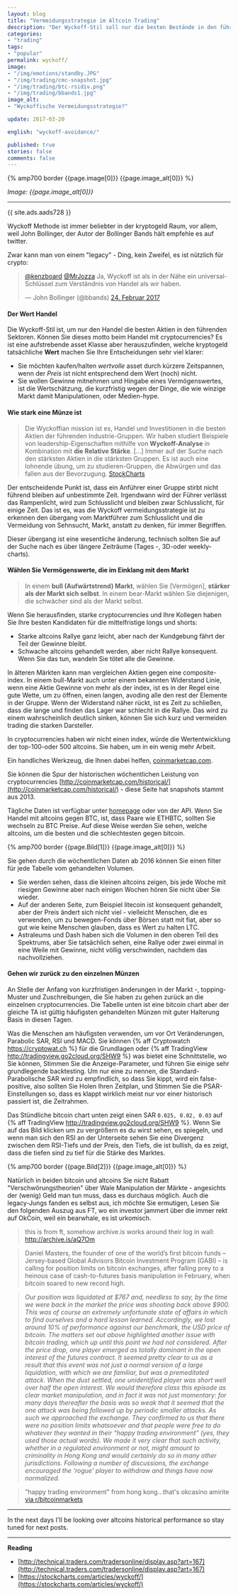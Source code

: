 ```yaml
---
layout: blog
title: "Vermeidungsstrategie im Altcoin Trading"
description: "Der Wyckoff-Stil soll nur die besten Bestände in den führenden Branchen handeln. Können Sie dieses Motto verwenden, wenn Sie Kryptocoins handeln?"
categories:
- "trading"
tags:
- "popular"
permalink: wyckoff/
image:
- "/img/emotions/standby.JPG"
- "/img/trading/cmc-snapshot.jpg"
- "/img/trading/btc-rsidiv.png"
- "/img/trading/bbands1.jpg"
image_alt:
- "Wyckoffische Vermeidungsstrategie?"

update: 2017-03-20

english: "wyckoff-avoidance/"

published: true
stories: false
comments: false
---
```


{% amp700 border {{page.image[0]}} {{page.image_alt[0]}} %}

_Image: {{page.image_alt[0]}}_

________________________

{{ site.ads.aads728 }}

Wyckoff Methode ist immer beliebter in der kryptogeld Raum, vor allem, weil John Bollinger, der Autor der Bollinger Bands hält empfehle es auf twitter.

Zwar kann man von einem "legacy" - Ding, kein Zweifel, es ist nützlich für crypto:

<blockquote class="twitter-tweet" data-lang="en-gb"><p lang="de" dir="ltr"><a href="https://twitter.com/kenzboard">@kenzboard</a> <a href="https://twitter.com/MrJozza">@MrJozza</a> Ja, Wyckoff ist als in der Nähe ein universal-Schlüssel zum Verständnis von Handel als wir haben.</p>&mdash; John Bollinger (@bbands) <a href="https://twitter.com/bbands/status/835170564431962112">24. Februar 2017</a></blockquote>


#### Der Wert Handel

Die Wyckoff-Stil ist, um nur den Handel die besten Aktien in den führenden Sektoren. Können Sie dieses motto beim Handel mit cryptocurrencies? Es ist eine aufstrebende asset Klasse aber herauszufinden, welche kryptogeld tatsächliche **Wert** machen Sie Ihre Entscheidungen sehr viel klarer:

* Sie möchten kaufen/halten *wertvolle* asset durch kürzere Zeitspannen, wenn der *Preis* ist nicht entsprechend dem Wert (noch) nicht.
* Sie wollen Gewinne mitnehmen und Hingabe eines Vermögenswertes, ist die Wertschätzung, die kurzfristig wegen der Dinge, die wie winzige Markt damit Manipulationen, oder Medien-hype.

#### Wie stark eine Münze ist

> Die Wyckoffian mission ist es, Handel und Investitionen in die besten Aktien der führenden Industrie-Gruppen. Wir haben studiert Beispiele von leadership-Eigenschaften mithilfe von **Wyckoff-Analyse** in Kombination mit **die Relative Stärke**. [...] Immer auf der Suche nach den stärksten Aktien in die stärksten Gruppen. Es ist auch eine lohnende übung, um zu studieren-Gruppen, die Abwürgen und das fallen aus der Bevorzugung. [StockCharts](http://stockcharts.com/articles/wyckoff/2017/02/avoidance-strategy.html)

Der entscheidende Punkt ist, dass ein Anführer einer Gruppe stirbt nicht führend bleiben auf unbestimmte Zeit. Irgendwann wird der Führer verlässt das Rampenlicht, wird zum Schlusslicht und bleiben zwar Schlusslicht, für einige Zeit. Das ist es, was die Wyckoff vermeidungsstrategie ist zu erkennen den übergang vom Marktführer zum Schlusslicht und die Vermeidung von Sehnsucht, Markt, anstatt zu denken, für immer Begriffen.

Dieser übergang ist eine wesentliche änderung, technisch sollten Sie auf der Suche nach es über längere Zeiträume (Tages -, 3D-oder weekly-charts).



#### Wählen Sie Vermögenswerte, die im Einklang mit dem Markt

> In einem **bull (Aufwärtstrend) Markt**, wählen Sie [Vermögen], **stärker als der Markt sich selbst**. In einem bear-Markt wählen Sie diejenigen, die schwächer sind als der Markt selbst.

Wenn Sie herausfinden, starke cryptocurrencies und Ihre Kollegen haben Sie Ihre besten Kandidaten für die mittelfristige longs und shorts:

* Starke altcoins Rallye ganz leicht, aber nach der Kundgebung fährt der Teil der Gewinne bleibt.
* Schwache altcoins gehandelt werden, aber nicht Rallye konsequent. Wenn Sie das tun, wandeln Sie tötet alle die Gewinne.

In älteren Märkten kann man vergleichen Aktien gegen eine composite-index. In einem bull-Markt auch unter einem bekannten Widerstand Linie, wenn eine Aktie Gewinne von mehr als der index, ist es in der Regel eine gute Wette, um zu öffnen, einen langen, avoding alle den rest der Elemente in der Gruppe. Wenn der Widerstand näher rückt, ist es Zeit zu schließen, dass die lange und finden das Lager war schlecht in die Rallye. Das wird zu einem wahrscheinlich deutlich sinken, können Sie sich kurz und vermeiden trading die starken Darsteller.

In cryptocurrencies haben wir nicht einen index, würde die Wertentwicklung der top-100-oder 500 altcoins. Sie haben, um in ein wenig mehr Arbeit.

Ein handliches Werkzeug, die Ihnen dabei helfen, [coinmarketcap.com](http://coinmarketcap.com/).

Sie können die Spur der historischen wöchentlichen Leistung von cryptocurrencies [http://coinmarketcap.com/historical/](http://coinmarketcap.com/historical/) - diese Seite hat snapshots stammt aus 2013.

Tägliche Daten ist verfügbar unter [homepage](http://coinmarketcap.com/#BTC) oder von der API. Wenn Sie Handel mit altcoins gegen BTC, ist, dass Paare wie ETHBTC, sollten Sie wechseln zu BTC Preise. Auf diese Weise werden Sie sehen, welche altcoins, um die besten und die schlechtesten gegen bitcoin.

{% amp700 border {{page.Bild[1]}} {{page.image_alt[0]}} %}


Sie gehen durch die wöchentlichen Daten ab 2016 können Sie einen filter für jede Tabelle vom gehandelten Volumen.

* Sie werden sehen, dass die kleinen altcoins zeigen, bis jede Woche mit riesigen Gewinne aber nach einigen Wochen hören Sie nicht über Sie wieder.
* Auf der anderen Seite, zum Beispiel litecoin ist konsequent gehandelt, aber der Preis ändert sich nicht viel - vielleicht Menschen, die es verwenden, um zu bewegen-Fonds über Börsen statt mit fiat, aber so gut wie keine Menschen glauben, dass es Wert zu halten LTC.
* Astraleums und Dash haben sich die Volumen in den oberen Teil des Spektrums, aber Sie tatsächlich sehen, eine Rallye oder zwei einmal in eine Weile mit Gewinne, nicht völlig verschwinden, nachdem das nachvollziehen.

#### Gehen wir zurück zu den einzelnen Münzen

An Stelle der Anfang von kurzfristigen änderungen in der Markt -, topping-Muster und Zuschreibungen, die Sie haben zu gehen zurück an die einzelnen cryptocurrencies. Die Tabelle unten ist eine bitcoin chart aber der gleiche TA ist gültig häufigsten gehandelten Münzen mit guter Halterung Basis in diesen Tagen.

Was die Menschen am häufigsten verwenden, um vor Ort Veränderungen, Parabolic SAR, RSI und MACD. Sie können {% aff Cryptowatch https://cryptowat.ch %} für die Grundlagen oder {% aff TradingView http://tradingview.go2cloud.org/SHW9 %} was bietet eine Schnittstelle, wo Sie können, Stimmen Sie die Anzeige-Parameter, und führen Sie einige sehr grundlegende backtesting. Um nur eine zu nennen, die Standard-Parabolische SAR wird zu empfindlich, so dass Sie kippt, wird ein false-positive, also sollten Sie Holen Ihren Zeitplan, und Stimmen Sie die PSAR-Einstellungen so, dass es klappt wirklich meist nur vor einer historisch passiert ist, die Zeitrahmen.

Das Stündliche bitcoin chart unten zeigt einen SAR `0.025, 0.02, 0.03` auf {% aff TradingView http://tradingview.go2cloud.org/SHW9 %}. Wenn Sie auf das Bild klicken um zu vergrößern es du wirst sehen, es spiegeln, und wenn man sich den RSI an der Unterseite sehen Sie eine Divergenz zwischen dem RSI-Tiefs und der Preis, den Tiefs, die ist bullish, da es zeigt, dass die tiefen sind zu tief für die Stärke des Marktes.

{% amp700 border {{page.Bild[2]}} {{page.image_alt[0]}} %}

Natürlich in beiden bitcoin und altcoins Sie nicht Rabatt "Verschwörungstheorien" über Wale Manipulation der Märkte - angesichts der (wenig) Geld man tun muss, dass es durchaus möglich. Auch die legacy-Jungs fanden es selbst aus, ich möchte Sie ermutigen, Lesen Sie den folgenden Auszug aus FT, wo ein investor jammert über die immer rekt auf OkCoin, weil ein bearwhale, es ist urkomisch.

> this is from ft, somehow archive.is works around their log in wall: http://archive.is/aQ7Om

> Daniel Masters, the founder of one of the world’s first bitcoin funds – Jersey-based Global Advisors Bitcoin Investment Program (GABI) – is calling for position limits on bitcoin exchanges, after falling prey to a heinous case of cash-to-futures basis manipulation in February, when bitcoin soared to new record high.

> *Our position was liquidated at $767 and, needless to say, by the time we were back in the market the price was shooting back above $900. This was of course an extremely unfortunate state of affairs in which to find ourselves and a hard lesson learned. Accordingly, we lost around 10% of performance against our benchmark, the USD price of bitcoin. The matters set out above highlighted another issue with bitcoin trading, which up until this point we had not considered. After the price drop, one player emerged as totally dominant in the open interest of the futures contract. It seemed pretty clear to us as a result that this event was not just a normal version of a large liquidation, with which we are familiar, but was a premeditated attack. When the dust settled, one unidentified player was short well over half the open interest. We would therefore class this episode as clear market manipulation, and in fact it was not just momentary: for many days thereafter the basis was so weak that it seemed that the one attack was being followed up by periodic smaller attacks. As such we approached the exchange. They confirmed to us that there were no position limits whatsoever and that people were free to do whatever they wanted in their “happy trading environment” (yes, they used those actual words). We made it very clear that such activity, whether in a regulated environment or not, might amount to criminality in Hong Kong and would certainly do so in many other jurisdictions. Following a number of discussions, the exchange encouraged the ‘rogue’ player to withdraw and things have now normalized.*

> "happy trading environment" from hong kong...that's okcasino amirite [via r/bitcoinmarkets](https://www.reddit.com/r/BitcoinMarkets/comments/5y5qzz/daily_discussion_wednesday_march_08_2017/deo070z/)

________________________

In the next days I'll be looking over altcoins historical performance so stay tuned for next posts.

________________________


**Reading**

* [http://technical.traders.com/tradersonline/display.asp?art=167](http://technical.traders.com/tradersonline/display.asp?art=167)
* [https://stockcharts.com/articles/wyckoff/](https://stockcharts.com/articles/wyckoff/)
